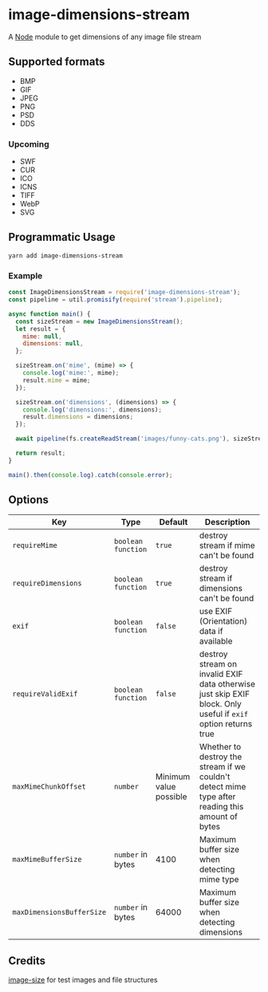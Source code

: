 # image-dimensions-stream

A [Node](https://nodejs.org/en/) module to get dimensions of any image file stream

## Supported formats

* BMP
* GIF
* JPEG
* PNG
* PSD
* DDS

### Upcoming

* SWF
* CUR
* ICO
* ICNS
* TIFF
* WebP
* SVG

## Programmatic Usage

```
yarn add image-dimensions-stream
```

### Example

```javascript
const ImageDimensionsStream = require('image-dimensions-stream');
const pipeline = util.promisify(require('stream').pipeline);

async function main() {
  const sizeStream = new ImageDimensionsStream();
  let result = {
    mime: null,
    dimensions: null,
  };

  sizeStream.on('mime', (mime) => {
    console.log('mime:', mime);
    result.mime = mime;
  });

  sizeStream.on('dimensions', (dimensions) => {
    console.log('dimensions:', dimensions);
    result.dimensions = dimensions;
  });

  await pipeline(fs.createReadStream('images/funny-cats.png'), sizeStream, fs.createWriteStream('/dev/null'));

  return result;
}

main().then(console.log).catch(console.error);
```

## Options

Key | Type | Default | Description
--- | --- | --- | ---
`requireMime` | `boolean` `function` | `true` | destroy stream if mime can't be found
`requireDimensions` | `boolean` `function` | `true` | destroy stream if dimensions can't be found
`exif` | `boolean` `function` | `false` | use EXIF (Orientation) data if available
`requireValidExif` | `boolean` `function` | `false` | destroy stream on invalid EXIF data otherwise just skip EXIF block. Only useful if `exif` option returns true
`maxMimeChunkOffset` | `number` | Minimum value possible | Whether to destroy the stream if we couldn't detect mime type after reading this amount of bytes
`maxMimeBufferSize` | `number` in bytes | 4100 | Maximum buffer size when detecting mime type
`maxDimensionsBufferSize` | `number` in bytes | 64000 | Maximum buffer size when detecting dimensions

## Credits

[image-size](https://github.com/image-size/image-size) for test images and file structures

